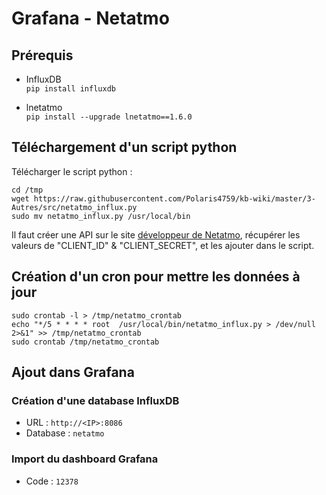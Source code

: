 # Grafana - Netatmo  

## Prérequis  

 - InfluxDB  
`pip install influxdb`  

 - lnetatmo  
`pip install --upgrade lnetatmo==1.6.0`  

## Téléchargement d'un script python  

Télécharger le script python :  
```shell
cd /tmp
wget https://raw.githubusercontent.com/Polaris4759/kb-wiki/master/3-Autres/src/netatmo_influx.py
sudo mv netatmo_influx.py /usr/local/bin
```

Il faut créer une API sur le site [développeur de Netatmo](https://dev.netatmo.com/apps/createanapp#form), récupérer les valeurs de "CLIENT_ID" & "CLIENT_SECRET", et les ajouter dans le script.  

## Création d'un cron pour mettre les données à jour  

```shell
sudo crontab -l > /tmp/netatmo_crontab
echo "*/5 * * * * root  /usr/local/bin/netatmo_influx.py > /dev/null 2>&1" >> /tmp/netatmo_crontab
sudo crontab /tmp/netatmo_crontab
```

## Ajout dans Grafana  

### Création d'une database InfluxDB  

 - URL : `http://<IP>:8086`  
 - Database : `netatmo`  

### Import du dashboard Grafana  

 - Code : `12378`  